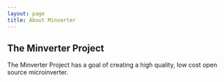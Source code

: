 ```yaml
---
layout: page
title: About Minverter
---
```




## The Minverter Project

The Minverter Project has a goal of creating a high quality, low cost open source microinverter.
